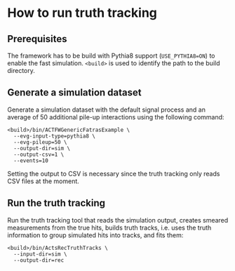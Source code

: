 # How to run truth tracking

## Prerequisites

The framework has to be build with Pythia8 support (`USE_PYTHIA8=ON`) to enable
the fast simulation. `<build>` is used to identify the path to the build
directory.

## Generate a simulation dataset

Generate a simulation dataset with the default signal process and an average
of 50 additional pile-up interactions using the following command:

    <build>/bin/ACTFWGenericFatrasExample \
      --evg-input-type=pythia8 \
      --evg-pileup=50 \
      --output-dir=sim \
      --output-csv=1 \
      --events=10

Setting the output to CSV is necessary since the truth tracking only reads
CSV files at the moment.

## Run the truth tracking

Run the truth tracking tool that reads the simulation output, creates smeared
measurements from the true hits, builds truth tracks, i.e. uses the truth
information to group simulated hits into tracks, and fits them:

    <build>/bin/ActsRecTruthTracks \
      --input-dir=sim \
      --output-dir=rec
